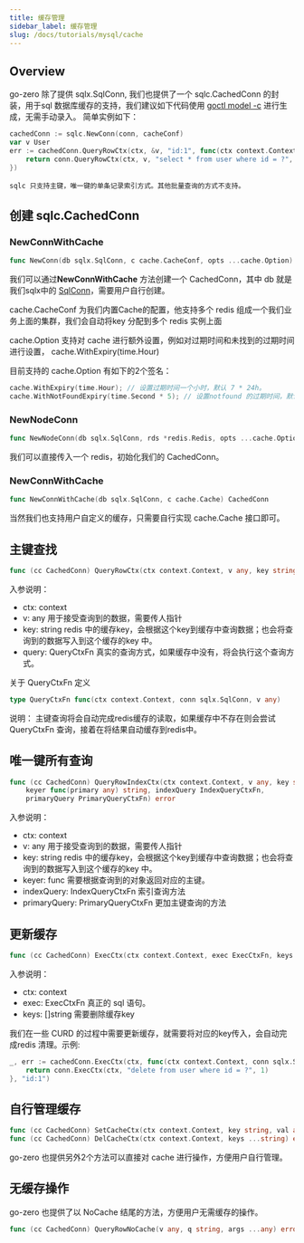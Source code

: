 ```yaml
---
title: 缓存管理
sidebar_label: 缓存管理
slug: /docs/tutorials/mysql/cache
---
```


## Overview
go-zero 除了提供 sqlx.SqlConn, 我们也提供了一个 sqlc.CachedConn 的封装，用于sql 数据库缓存的支持，我们建议如下代码使用 [goctl model -c](/docs/tutorials/mysql/connection) 进行生成，无需手动录入。 简单实例如下：
```go
cachedConn := sqlc.NewConn(conn, cacheConf)
var v User
err := cachedConn.QueryRowCtx(ctx, &v, "id:1", func(ctx context.Context, conn sqlx.SqlConn, v any) error {
    return conn.QueryRowCtx(ctx, v, "select * from user where id = ?", 1)
})
```

```note 
sqlc 只支持主键，唯一键的单条记录索引方式。其他批量查询的方式不支持。
```

## 创建 sqlc.CachedConn
### NewConnWithCache
```go
func NewConn(db sqlx.SqlConn, c cache.CacheConf, opts ...cache.Option) CachedConn
```
我们可以通过**NewConnWithCache** 方法创建一个 CachedConn，其中 db 就是我们sqlx中的 [SqlConn](/docs/tutorials/mysql/connection)，需要用户自行创建。

cache.CacheConf 为我们内置Cache的配置，他支持多个 redis 组成一个我们业务上面的集群，我们会自动将key 分配到多个 redis 实例上面

cache.Option 支持对 cache 进行额外设置，例如对过期时间和未找到的过期时间进行设置， cache.WithExpiry(time.Hour)

目前支持的 cache.Option 有如下的2个签名：
```go
cache.WithExpiry(time.Hour); // 设置过期时间一个小时，默认 7 * 24h。
cache.WithNotFoundExpiry(time.Second * 5); // 设置notfound 的过期时间，默认是 1 分钟。
```


### NewNodeConn
```go
func NewNodeConn(db sqlx.SqlConn, rds *redis.Redis, opts ...cache.Option) CachedConn
```
我们可以直接传入一个 redis，初始化我们的 CachedConn。

### NewConnWithCache
```go
func NewConnWithCache(db sqlx.SqlConn, c cache.Cache) CachedConn
```
当然我们也支持用户自定义的缓存，只需要自行实现 cache.Cache 接口即可。

## 主键查找
```go
func (cc CachedConn) QueryRowCtx(ctx context.Context, v any, key string, query QueryCtxFn)
```
入参说明：
- ctx: context
- v: any 用于接受查询到的数据，需要传人指针
- key: string redis 中的缓存key，会根据这个key到缓存中查询数据；也会将查询到的数据写入到这个缓存的key 中。
- query: QueryCtxFn 真实的查询方式，如果缓存中没有，将会执行这个查询方式。

关于 QueryCtxFn 定义
```go
type QueryCtxFn func(ctx context.Context, conn sqlx.SqlConn, v any) 
```

说明： 主键查询将会自动完成redis缓存的读取，如果缓存中不存在则会尝试 QueryCtxFn 查询，接着在将结果自动缓存到redis中。

## 唯一键所有查询
```go
func (cc CachedConn) QueryRowIndexCtx(ctx context.Context, v any, key string,
    keyer func(primary any) string, indexQuery IndexQueryCtxFn,
    primaryQuery PrimaryQueryCtxFn) error
```
入参说明：
- ctx: context
- v: any 用于接受查询到的数据，需要传人指针
- key: string redis 中的缓存key，会根据这个key到缓存中查询数据；也会将查询到的数据写入到这个缓存的key 中。
- keyer: func 需要根据查询到的对象返回对应的主键。
- indexQuery: IndexQueryCtxFn 索引查询方法
- primaryQuery: PrimaryQueryCtxFn 更加主键查询的方法

## 更新缓存

```go
func (cc CachedConn) ExecCtx(ctx context.Context, exec ExecCtxFn, keys ...string)
```
入参说明：
- ctx: context
- exec: ExecCtxFn 真正的 sql 语句。
- keys: []string 需要删除缓存key

我们在一些 CURD 的过程中需要更新缓存，就需要将对应的key传入，会自动完成redis 清理。示例:
```go
_, err := cachedConn.ExecCtx(ctx, func(ctx context.Context, conn sqlx.SqlConn) (sql.Result, error) {
    return conn.ExecCtx(ctx, "delete from user where id = ?", 1)
}, "id:1")
```

## 自行管理缓存
```go
func (cc CachedConn) SetCacheCtx(ctx context.Context, key string, val any) error
func (cc CachedConn) DelCacheCtx(ctx context.Context, keys ...string) error

```

go-zero 也提供另外2个方法可以直接对 cache 进行操作，方便用户自行管理。

## 无缓存操作
go-zero 也提供了以 NoCache 结尾的方法，方便用户无需缓存的操作。
```go
func (cc CachedConn) QueryRowNoCache(v any, q string, args ...any) error
```
